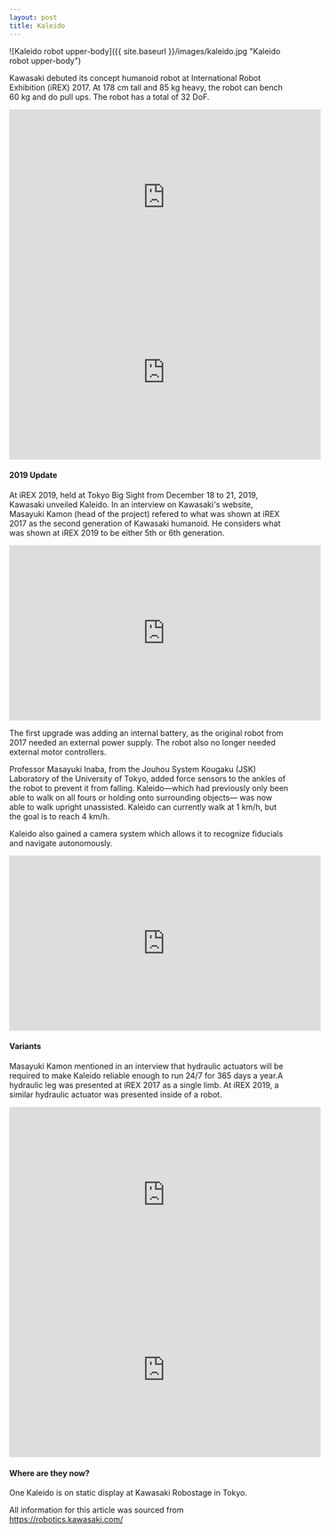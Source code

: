 ```yaml
---
layout: post
title: Kaleido
---
```


![Kaleido robot upper-body]({{ site.baseurl }}/images/kaleido.jpg "Kaleido robot upper-body")

Kawasaki debuted its concept humanoid robot at International Robot Exhibition (iREX) 2017. At 178 cm tall and 85 kg heavy, the robot can bench 60 kg and do pull ups. The robot has a total of 32 DoF. 

<iframe width="560" height="315" src="https://www.youtube.com/embed/dEj-2s-NRiI?start=155" title="YouTube video player" frameborder="0" allow="accelerometer; autoplay; clipboard-write; encrypted-media; gyroscope; picture-in-picture" allowfullscreen></iframe>

<iframe width="560" height="315" src="https://www.youtube.com/embed/lSBgoQtdKXI" title="YouTube video player" frameborder="0" allow="accelerometer; autoplay; clipboard-write; encrypted-media; gyroscope; picture-in-picture" allowfullscreen></iframe>

#### 2019 Update
At iREX 2019, held at Tokyo Big Sight from December 18 to 21, 2019, Kawasaki unveiled Kaleido. In an interview on Kawasaki's website, Masayuki Kamon (head of the project) refered to what was shown at iREX 2017 as the second generation of Kawasaki humanoid. He considers what was shown at iREX 2019 to be either 5th or 6th generation.

<iframe width="560" height="315" src="https://www.youtube.com/embed/CMWkKOgLWT8" title="YouTube video player" frameborder="0" allow="accelerometer; autoplay; clipboard-write; encrypted-media; gyroscope; picture-in-picture" allowfullscreen></iframe>

The first upgrade was adding an internal battery, as the original robot from 2017 needed an external power supply. The robot also no longer needed external motor controllers.

Professor Masayuki Inaba, from the Jouhou System Kougaku (JSK) Laboratory of the University of Tokyo, added force sensors to the ankles of the robot to prevent it from falling. Kaleido—which had previously only been able to walk on all fours or holding onto surrounding objects— was now able to walk upright unassisted. Kaleido can currently walk at 1 km/h, but the goal is to reach 4 km/h. 

Kaleido also gained a camera system which allows it to recognize fiducials and navigate autonomously.

<iframe width="560" height="315" src="https://www.youtube.com/embed/6kp3A_8v0Z8" title="YouTube video player" frameborder="0" allow="accelerometer; autoplay; clipboard-write; encrypted-media; gyroscope; picture-in-picture" allowfullscreen></iframe>

#### Variants
Masayuki Kamon mentioned in an interview that hydraulic actuators will be required to make Kaleido reliable enough to run 24/7 for 365 days a year.A hydraulic leg was presented at iREX 2017 as a single limb. At iREX 2019, a similar hydraulic actuator was presented inside of a robot.

<iframe width="560" height="315" src="https://www.youtube.com/embed/10zvbUUPlMU" title="YouTube video player" frameborder="0" allow="accelerometer; autoplay; clipboard-write; encrypted-media; gyroscope; picture-in-picture" allowfullscreen></iframe>

<iframe width="560" height="315" src="https://www.youtube.com/embed/VFuQ8DDnoF0" title="YouTube video player" frameborder="0" allow="accelerometer; autoplay; clipboard-write; encrypted-media; gyroscope; picture-in-picture" allowfullscreen></iframe>

#### Where are they now?
One Kaleido is on static display at Kawasaki Robostage in Tokyo.

All information for this article was sourced from https://robotics.kawasaki.com/
